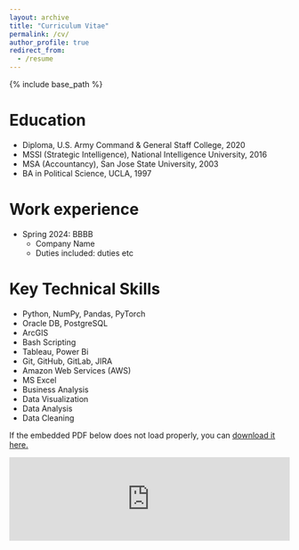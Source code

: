 ```yaml
---
layout: archive
title: "Curriculum Vitae"
permalink: /cv/
author_profile: true
redirect_from:
  - /resume
---
```


{% include base_path %}

Education
======
* Diploma, U.S. Army Command & General Staff College, 2020
* MSSI (Strategic Intelligence), National Intelligence University, 2016
* MSA (Accountancy), San Jose State University, 2003
* BA in Political Science, UCLA, 1997

Work experience
======
* Spring 2024: BBBB
  * Company Name
  * Duties included: duties etc


Key Technical Skills
======
* Python, NumPy, Pandas, PyTorch
* Oracle DB, PostgreSQL
* ArcGIS
* Bash Scripting
* Tableau, Power Bi
* Git, GitHub, GitLab, JIRA
* Amazon Web Services (AWS)
* MS Excel
* Business Analysis
* Data Visualization
* Data Analysis
* Data Cleaning




If the embedded PDF below does not load properly, you can <u><a href="https://sethlabadie.github.io/files/Resume_Labadie_20250521_Data_Scientist.pdf">download it here.</a></u>
<br/>

<embed src="https://sethlabadie.github.io/files/Resume_Labadie_20250521_Data_Scientist.pdf" type="application/pdf" width="100%" />
